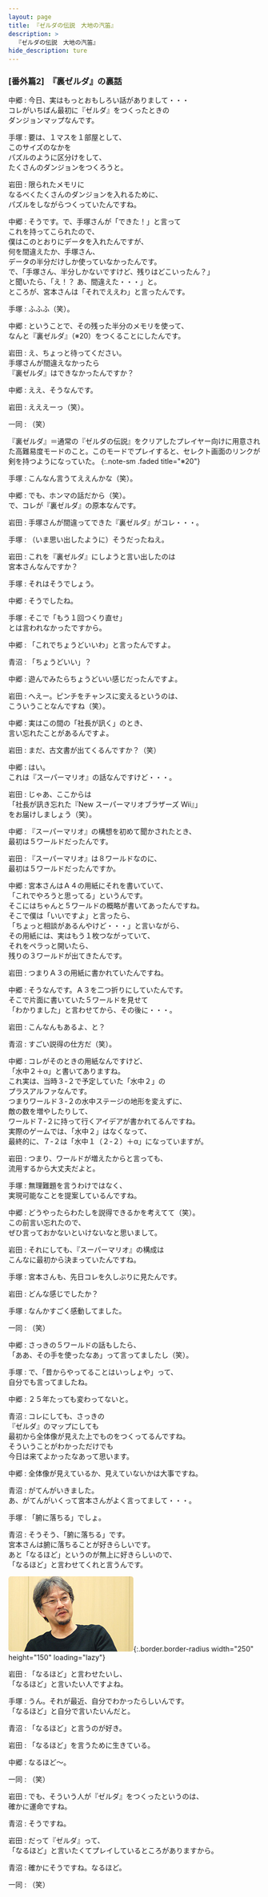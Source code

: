 ```yaml
---
layout: page
title: 『ゼルダの伝説　大地の汽笛』
description: >
  『ゼルダの伝説　大地の汽笛』
hide_description: ture
---
```


### [番外篇2]　『裏ゼルダ』の裏話

中郷
: 今日、実はもっとおもしろい話がありまして・・・<br>コレがいちばん最初に『ゼルダ』をつくったときの<br>ダンジョンマップなんです。

手塚
: 要は、１マスを１部屋として、<br>このサイズのなかを<br>パズルのように区分けをして、<br>たくさんのダンジョンをつくろうと。

岩田
: 限られたメモリに<br>なるべくたくさんのダンジョンを入れるために、<br>パズルをしながらつくっていたんですね。

中郷
: そうです。で、手塚さんが「できた！」と言って<br>これを持ってこられたので、<br>僕はこのとおりにデータを入れたんですが、<br>何を間違えたか、手塚さん、<br>データの半分だけしか使っていなかったんです。<br>で、「手塚さん、半分しかないですけど、残りはどこいったん？」<br>と聞いたら、「え！？ あ、間違えた・・・」と。<br>ところが、宮本さんは「それでええわ」と言ったんです。

手塚
: ふふふ（笑）。

中郷
: ということで、その残った半分のメモリを使って、<br>なんと『裏ゼルダ』（※20）をつくることにしたんです。

岩田
: え、ちょっと待ってください。<br>手塚さんが間違えなかったら<br>『裏ゼルダ』はできなかったんですか？

中郷
: ええ、そうなんです。

岩田
: えええーっ（笑）。

一同
: （笑）


『裏ゼルダ』＝通常の『ゼルダの伝説』をクリアしたプレイヤー向けに用意された高難易度モードのこと。このモードでプレイすると、セレクト画面のリンクが剣を持つようになっていた。
{:.note-sm .faded title="※20"}

手塚
: こんなん言うてええんかな（笑）。

中郷
: でも、ホンマの話だから（笑）。<br>で、コレが『裏ゼルダ』の原本なんです。

岩田
: 手塚さんが間違ってできた『裏ゼルダ』がコレ・・・。

手塚
: （いま思い出したように）そうだったねえ。

岩田
: これを『裏ゼルダ』にしようと言い出したのは<br>宮本さんなんですか？

手塚
: それはそうでしょう。

中郷
: そうでしたね。

手塚
: そこで「もう１回つくり直せ」<br>とは言われなかったですから。

中郷
: 「これでちょうどいいわ」と言ったんですよ。

青沼
: 「ちょうどいい」？

中郷
: 遊んでみたらちょうどいい感じだったんですよ。

岩田
: へえー。ピンチをチャンスに変えるというのは、<br>こういうことなんですね（笑）。

中郷
: 実はこの間の「社長が訊く」のとき、<br>言い忘れたことがあるんですよ。

岩田
: まだ、古文書が出てくるんですか？（笑）

中郷
: はい。<br>これは『スーパーマリオ』の話なんですけど・・・。

岩田
: じゃあ、ここからは<br>「社長が訊き忘れた『New スーパーマリオブラザーズ Wii』」<br>をお届けしましょう（笑）。

中郷
: 『スーパーマリオ』の構想を初めて聞かされたとき、<br>最初は５ワールドだったんです。

岩田
: 『スーパーマリオ』は８ワールドなのに、<br>最初は５ワールドだったんですか。

中郷
: 宮本さんはＡ４の用紙にそれを書いていて、<br>「これでやろうと思ってる」というんです。<br>そこにはちゃんと５ワールドの概略が書いてあったんですね。<br>そこで僕は「いいですよ」と言ったら、<br>「ちょっと相談があるんやけど・・・」と言いながら、<br>その用紙には、実はもう１枚つながっていて、<br>それをペラっと開いたら、<br>残りの３ワールドが出てきたんです。

岩田
: つまりＡ３の用紙に書かれていたんですね。

中郷
: そうなんです。Ａ３を二つ折りにしていたんです。<br>そこで片面に書いていた５ワールドを見せて<br>「わかりました」と言わせてから、その後に・・・。

岩田
: こんなんもあるよ、と？

青沼
: すごい説得の仕方だ（笑）。

中郷
: コレがそのときの用紙なんですけど、<br>「水中２＋α」と書いてありますね。<br>これ実は、当時３-２で予定していた「水中２」の<br>プラスアルファなんです。<br>つまりワールド３-２の水中ステージの地形を変えずに、<br>敵の数を増やしたりして、<br>ワールド７-２に持って行くアイデアが書かれてるんですね。<br>実際のゲームでは、「水中２」はなくなって、<br>最終的に、７-２は「水中１（２-２）＋α」になっていますが。

岩田
: つまり、ワールドが増えたからと言っても、<br>流用するから大丈夫だよと。

手塚
: 無理難題を言うわけではなく、<br>実現可能なことを提案しているんですね。

中郷
: どうやったらわたしを説得できるかを考えてて（笑）。<br>この前言い忘れたので、<br>ぜひ言っておかないといけないなと思いまして。

岩田
: それにしても、『スーパーマリオ』の構成は<br>こんなに最初から決まっていたんですね。

手塚
: 宮本さんも、先日コレを久しぶりに見たんです。

岩田
: どんな感じでしたか？

手塚
: なんかすごく感動してました。

一同
: （笑）

中郷
: さっきの５ワールドの話もしたら、<br>「ああ、その手を使ったなあ」って言ってましたし（笑）。

手塚
: で、「昔からやってることはいっしょや」って、<br>自分でも言ってましたね。

中郷
: ２５年たっても変わってないと。

青沼
: コレにしても、さっきの<br>『ゼルダ』のマップにしても<br>最初から全体像が見えた上でものをつくってるんですね。<br>そういうことがわかっただけでも<br>今日は来てよかったなあって思います。

中郷
: 全体像が見えているか、見えていないかは大事ですね。

青沼
: がてんがいきました。<br>あ、がてんがいくって宮本さんがよく言ってまして・・・。

手塚
: 「腑に落ちる」でしょ。

青沼
: そうそう、「腑に落ちる」です。<br>宮本さんは腑に落ちることが好きらしいです。<br>あと「なるほど」というのが無上に好きらしいので、<br>「なるほど」と言わせてくれと言うんです。

![](/interviews/jp/nds/bkij/vol2/img/photo13.jpg){:.border.border-radius width="250" height="150" loading="lazy"}

岩田
: 「なるほど」と言わせたいし、<br>「なるほど」と言いたい人ですよね。

手塚
: うん。それが最近、自分でわかったらしいんです。<br>「なるほど」と自分で言いたいんだと。

青沼
: 「なるほど」と言うのが好き。

岩田
: 「なるほど」を言うために生きている。

中郷
: なるほど〜。

一同
: （笑）

岩田
: でも、そういう人が『ゼルダ』をつくったというのは、<br>確かに運命ですね。

青沼
: そうですね。

岩田
: だって『ゼルダ』って、<br>「なるほど」と言いたくてプレイしているところがありますから。

青沼
: 確かにそうですね。なるほど。

一同
: （笑）

